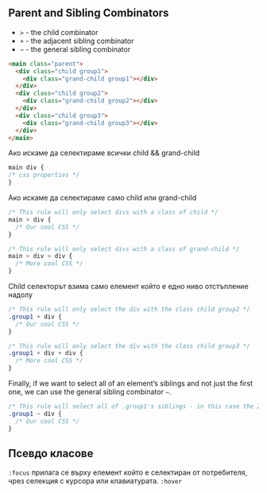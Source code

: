 
## Parent and Sibling Combinators

-   `>` - the child combinator
-   `+` - the adjacent sibling combinator
-   `~` - the general sibling combinator

```html
<main class="parent">
  <div class="child group1">
    <div class="grand-child group1"></div>
  </div>
  <div class="child group2">
    <div class="grand-child group2"></div>
  </div>
  <div class="child group3">
    <div class="grand-child group3"></div>
  </div>
</main>
```

Ако искаме да селектираме всички child && grand-child 

```css
main div {
/* css properties */
}
```

Ако искаме да селектираме само child или grand-child

```css
/* This rule will only select divs with a class of child */
main > div {
  /* Our cool CSS */
}

/* This rule will only select divs with a class of grand-child */
main > div > div {
  /* More cool CSS */
}
```

Child селекторът взима само елемент който е едно ниво отстъпление надолу

```css
/* This rule will only select the div with the class child group2 */
.group1 + div {
  /* Our cool CSS */
}

/* This rule will only select the div with the class child group3 */
.group1 + div + div {
  /* More cool CSS */
}
```

Finally, if we want to select all of an element’s siblings and not just the first one, we can use the general sibling combinator `~`.

```css
/* This rule will select all of .group1's siblings - in this case the 2nd and 3rd .child divs */
.group1 ~ div {
  /* Our cool CSS */
}
```


## Псевдо класове 

`:focus` прилага се върху елемент който е селектиран от потребителя, чрез селекция с курсора или клавиатурата.
`:hover` 
